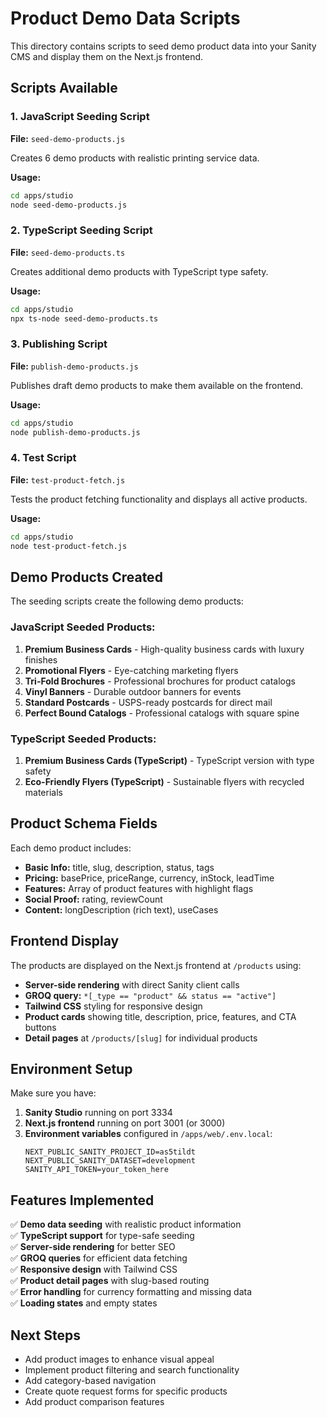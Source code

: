 # Product Demo Data Scripts

This directory contains scripts to seed demo product data into your Sanity CMS and display them on the Next.js frontend.

## Scripts Available

### 1. JavaScript Seeding Script

**File:** `seed-demo-products.js`

Creates 6 demo products with realistic printing service data.

**Usage:**

```bash
cd apps/studio
node seed-demo-products.js
```

### 2. TypeScript Seeding Script

**File:** `seed-demo-products.ts`

Creates additional demo products with TypeScript type safety.

**Usage:**

```bash
cd apps/studio
npx ts-node seed-demo-products.ts
```

### 3. Publishing Script

**File:** `publish-demo-products.js`

Publishes draft demo products to make them available on the frontend.

**Usage:**

```bash
cd apps/studio
node publish-demo-products.js
```

### 4. Test Script

**File:** `test-product-fetch.js`

Tests the product fetching functionality and displays all active products.

**Usage:**

```bash
cd apps/studio
node test-product-fetch.js
```

## Demo Products Created

The seeding scripts create the following demo products:

### JavaScript Seeded Products:

1. **Premium Business Cards** - High-quality business cards with luxury finishes
2. **Promotional Flyers** - Eye-catching marketing flyers
3. **Tri-Fold Brochures** - Professional brochures for product catalogs
4. **Vinyl Banners** - Durable outdoor banners for events
5. **Standard Postcards** - USPS-ready postcards for direct mail
6. **Perfect Bound Catalogs** - Professional catalogs with square spine

### TypeScript Seeded Products:

1. **Premium Business Cards (TypeScript)** - TypeScript version with type safety
2. **Eco-Friendly Flyers (TypeScript)** - Sustainable flyers with recycled materials

## Product Schema Fields

Each demo product includes:

- **Basic Info:** title, slug, description, status, tags
- **Pricing:** basePrice, priceRange, currency, inStock, leadTime
- **Features:** Array of product features with highlight flags
- **Social Proof:** rating, reviewCount
- **Content:** longDescription (rich text), useCases

## Frontend Display

The products are displayed on the Next.js frontend at `/products` using:

- **Server-side rendering** with direct Sanity client calls
- **GROQ query:** `*[_type == "product" && status == "active"]`
- **Tailwind CSS** styling for responsive design
- **Product cards** showing title, description, price, features, and CTA buttons
- **Detail pages** at `/products/[slug]` for individual products

## Environment Setup

Make sure you have:

1. **Sanity Studio** running on port 3334
2. **Next.js frontend** running on port 3001 (or 3000)
3. **Environment variables** configured in `/apps/web/.env.local`:
   ```
   NEXT_PUBLIC_SANITY_PROJECT_ID=as5tildt
   NEXT_PUBLIC_SANITY_DATASET=development
   SANITY_API_TOKEN=your_token_here
   ```

## Features Implemented

✅ **Demo data seeding** with realistic product information  
✅ **TypeScript support** for type-safe seeding  
✅ **Server-side rendering** for better SEO  
✅ **GROQ queries** for efficient data fetching  
✅ **Responsive design** with Tailwind CSS  
✅ **Product detail pages** with slug-based routing  
✅ **Error handling** for currency formatting and missing data  
✅ **Loading states** and empty states

## Next Steps

- Add product images to enhance visual appeal
- Implement product filtering and search functionality
- Add category-based navigation
- Create quote request forms for specific products
- Add product comparison features
